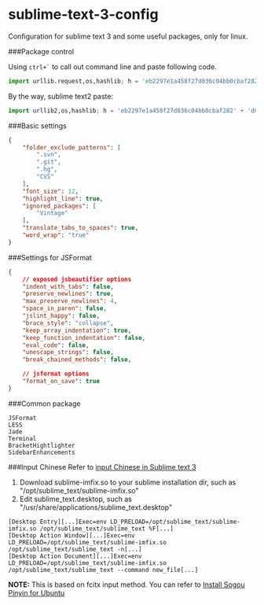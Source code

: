 sublime-text-3-config
=====================

Configuration for sublime text 3 and some useful packages, only for linux.

###Package control

Using ``` ctrl+` ``` to call out command line and paste following code.
```python
import urllib.request,os,hashlib; h = 'eb2297e1a458f27d836c04bb0cbaf282' + 'd0e7a3098092775ccb37ca9d6b2e4b7d'; pf = 'Package Control.sublime-package'; ipp = sublime.installed_packages_path(); urllib.request.install_opener( urllib.request.build_opener( urllib.request.ProxyHandler()) ); by = urllib.request.urlopen( 'http://packagecontrol.io/' + pf.replace(' ', '%20')).read(); dh = hashlib.sha256(by).hexdigest(); print('Error validating download (got %s instead of %s), please try manual install' % (dh, h)) if dh != h else open(os.path.join( ipp, pf), 'wb' ).write(by)
```
By the way, sublime text2 paste:
```python
import urllib2,os,hashlib; h = 'eb2297e1a458f27d836c04bb0cbaf282' + 'd0e7a3098092775ccb37ca9d6b2e4b7d'; pf = 'Package Control.sublime-package'; ipp = sublime.installed_packages_path(); os.makedirs( ipp ) if not os.path.exists(ipp) else None; urllib2.install_opener( urllib2.build_opener( urllib2.ProxyHandler()) ); by = urllib2.urlopen( 'http://packagecontrol.io/' + pf.replace(' ', '%20')).read(); dh = hashlib.sha256(by).hexdigest(); open( os.path.join( ipp, pf), 'wb' ).write(by) if dh == h else None; print('Error validating download (got %s instead of %s), please try manual install' % (dh, h) if dh != h else 'Please restart Sublime Text to finish installation')
```

###Basic settings

```json
{
    "folder_exclude_patterns": [
        ".svn",
        ".git",
        ".hg",
        "CVS"
    ],
    "font_size": 12,
    "highlight_line": true,
    "ignored_packages": [
        "Vintage"
    ],
    "translate_tabs_to_spaces": true,
    "word_wrap": "true"
}
```

###Settings for JSFormat

```json
{
    // exposed jsbeautifier options
    "indent_with_tabs": false,
    "preserve_newlines": true,
    "max_preserve_newlines": 4,
    "space_in_paren": false,
    "jslint_happy": false,
    "brace_style": "collapse",
    "keep_array_indentation": true,
    "keep_function_indentation": false,
    "eval_code": false,
    "unescape_strings": false,
    "break_chained_methods": false,

    // jsformat options
    "format_on_save": true
}
```

###Common package

```text
JSFormat
LESS
Jade
Terminal
BracketHightlighter
SidebarEnhancements
```

###Input Chinese
Refer to [input Chinese in Sublime text 3](http://learninginfree.blogspot.com/2013/11/sublime-text-3-ubuntu.html)

1. Download sublime-imfix.so to your sublime installation dir, such as "/opt/sublime_text/sublime-imfix.so"
2. Edit sublime_text.desktop, such as "/usr/share/applications/sublime_text.desktop"

```
[Desktop Entry][...]Exec=env LD_PRELOAD=/opt/sublime_text/sublime-imfix.so /opt/sublime_text/sublime_text %F[...] 
[Desktop Action Window][...]Exec=env LD_PRELOAD=/opt/sublime_text/sublime-imfix.so /opt/sublime_text/sublime_text -n[...] 
[Desktop Action Document][...]Exec=env LD_PRELOAD=/opt/sublime_text/sublime-imfix.so /opt/sublime_text/sublime_text --command new_file[...]
```

<strong>NOTE:</strong> This is based on fcitx input method. You can refer to [Install Sogou Pinyin for Ubuntu](http://7071976.blog.51cto.com/7061976/1243471)
